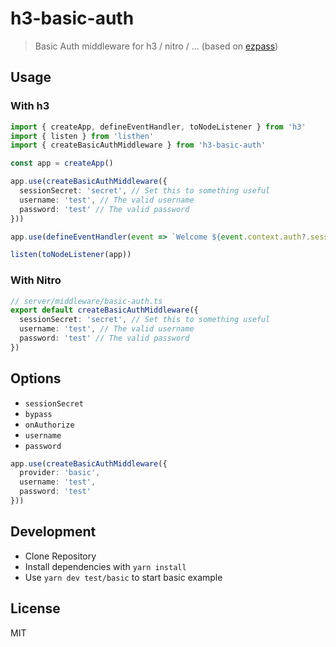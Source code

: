 # h3-basic-auth

> Basic Auth middleware for h3 / nitro / ... (based on [ezpass](https://github.com/unjs/ezpass))

## Usage

### With h3

```ts
import { createApp, defineEventHandler, toNodeListener } from 'h3'
import { listen } from 'listhen'
import { createBasicAuthMiddleware } from 'h3-basic-auth'

const app = createApp()

app.use(createBasicAuthMiddleware({
  sessionSecret: 'secret', // Set this to something useful
  username: 'test', // The valid username
  password: 'test' // The valid password
}))

app.use(defineEventHandler(event => `Welcome ${event.context.auth?.session.user}!`))

listen(toNodeListener(app))
```

### With Nitro

```ts
// server/middleware/basic-auth.ts
export default createBasicAuthMiddleware({
  sessionSecret: 'secret', // Set this to something useful
  username: 'test', // The valid username
  password: 'test' // The valid password
})
```

## Options

- `sessionSecret`
- `bypass`
- `onAuthorize`
- `username`
- `password`

```ts
app.use(createBasicAuthMiddleware({
  provider: 'basic',
  username: 'test',
  password: 'test'
}))
```

## Development

- Clone Repository
- Install dependencies with `yarn install`
- Use `yarn dev test/basic` to start basic example

## License

MIT

